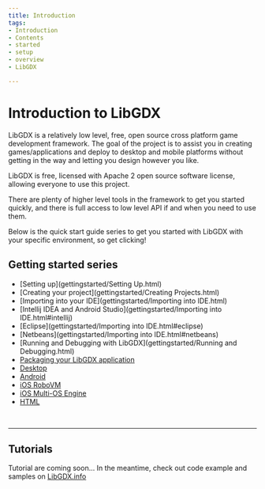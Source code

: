 ```yaml
---
title: Introduction
tags:
- Introduction
- Contents
- started
- setup
- overview
- LibGDX

---
```



<h1>Introduction to LibGDX</h1>

LibGDX is a relatively low level, free, open source cross platform game development framework.
The goal of the project is to assist you in creating games/applications and deploy to desktop and mobile
platforms without getting in the way and letting you design however you like.

LibGDX is free, licensed with Apache 2 open source software license, allowing everyone to use this project.


There are plenty of higher level tools in the framework to get you started quickly, and there is full access 
to low level API if and when you need to use them.

Below is the quick start guide series to get you started with LibGDX with your specific environment, so get clicking!


## Getting started series

- [Setting up](gettingstarted/Setting Up.html)
- [Creating your project](gettingstarted/Creating Projects.html)
- [Importing into your IDE](gettingstarted/Importing into IDE.html)
 - [Intellij IDEA and Android Studio](gettingstarted/Importing into IDE.html#intellij)
 - [Eclipse](gettingstarted/Importing into IDE.html#eclipse)
 - [Netbeans](gettingstarted/Importing into IDE.html#netbeans)
- [Running and Debugging with LibGDX](gettingstarted/Running and Debugging.html)
- [Packaging your LibGDX application](gettingstarted/Packaging.html)
 - [Desktop](gettingstarted/Packaging.html#packaging-for-desktop)
 - [Android](gettingstarted/Packaging.html#packaging-for-android)
 - [iOS RoboVM](gettingstarted/Packaging.html#packaging-for-robovm)
 - [iOS Multi-OS Engine](gettingstarted/Packaging.html#packaging-for-multi-os-engine)
 - [HTML](gettingstarted/Packaging.html#packaging-for-html)

<br>

---

## Tutorials

Tutorial are coming soon...
In the meantime, check out code example and samples on [LibGDX.info](libgdx.info)

